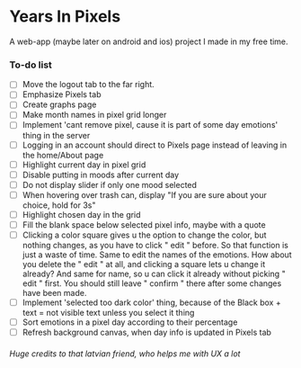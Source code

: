 # Years In Pixels

A web-app (maybe later on android and ios) project I made in my free time.

### To-do list

- [ ] Move the logout tab to the far right.
- [ ] Emphasize Pixels tab
- [ ] Create graphs page
- [ ] Make month names in pixel grid longer
- [ ] Implement 'cant remove pixel, cause it is part of some day emotions' thing in the server
- [ ] Logging in an account should direct to Pixels page instead of leaving in the home/About page
- [ ] Highlight current day in pixel grid
- [ ] Disable putting in moods after current day
- [ ] Do not display slider if only one mood selected
- [ ] When hovering over trash can, display "If you are sure about your choice, hold for 3s"
- [ ] Highlight chosen day in the grid
- [ ] Fill the blank space below selected pixel info, maybe with a quote
- [ ] Clicking a color square gives u the option to change the color, but nothing changes, as you have to click " edit " before. So that function is just a waste of time. Same to edit the names of the emotions. How about you delete the " edit " at all, and clicking a square lets u change it already? And same for name, so u can click it already without picking " edit " first. You should still leave " confirm " there after some changes have been made. 
- [ ] Implement 'selected too dark color' thing, because of the Black box + text = not visible text unless you select it thing
- [ ] Sort emotions in a pixel day according to their percentage
- [ ] Refresh background canvas, when day info is updated in Pixels tab

###### Huge credits to that latvian friend, who helps me with UX a lot